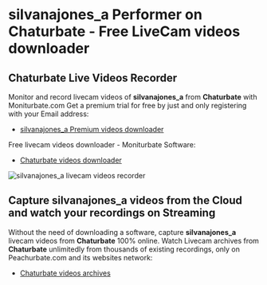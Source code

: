 # silvanajones_a Performer on Chaturbate - Free LiveCam videos downloader

## Chaturbate Live Videos Recorder

Monitor and record livecam videos of **silvanajones_a** from **Chaturbate** with Moniturbate.com
Get a premium trial for free by just and only registering with your Email address:
* [silvanajones_a Premium videos downloader](https://moniturbate.com/request-demo-licence-key.html)

Free livecam videos downloader - Moniturbate Software:
* [Chaturbate videos downloader](https://moniturbate.com/moniturbate-download-software.html)

![silvanajones_a livecam videos recorder](https://peachurnet.com/templates/moniturbate-software.png)


## Capture silvanajones_a videos from the Cloud and watch your recordings on Streaming

Without the need of downloading a software, capture **silvanajones_a** livecam videos from **Chaturbate** 100% online.
Watch Livecam archives from **Chaturbate** unlimitedly from thousands of existing recordings, only on Peachurbate.com and its websites network:
* [Chaturbate videos archives](https://peachurnet.com/)